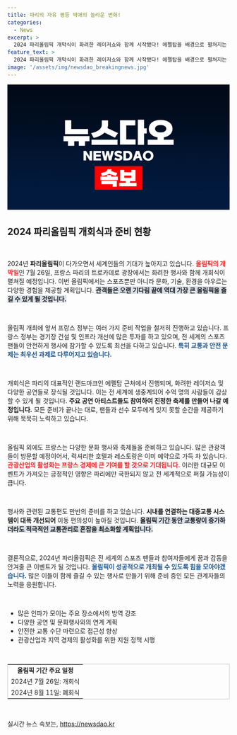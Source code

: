 ```yaml
---
title: 파리의 자유 평등 박애의 놀라운 변화!
categories:
  - News
excerpt: >
  2024 파리올림픽 개막식이 화려한 레이저쇼와 함께 시작됐다! 에펠탑을 배경으로 펼쳐지는 환상적인 축제의 순간을 놓치지 마세요!
feature_text: >
  2024 파리올림픽 개막식이 화려한 레이저쇼와 함께 시작됐다! 에펠탑을 배경으로 펼쳐지는 환상적인 축제의 순간을 놓치지 마세요!
image: '/assets/img/newsdao_breakingnews.jpg'
---
```


<p><img src="/assets/img/newsdao_breakingnews.jpg" alt="implanttips 속보" /></p>

<h2 data-ke-size="size26">2024 파리올림픽 개회식과 준비 현황</h2>

<p data-ke-size="size16">&nbsp;</p>

<p>2024년 <b>파리올림픽</b>이 다가오면서 세계인들의 기대가 높아지고 있습니다. <b><span style="color: #ee2323;">올림픽의 개막일</span></b>인 7월 26일, 프랑스 파리의 트로카데로 광장에서는 화려한 행사와 함께 개회식이 펼쳐질 예정입니다. 이번 올림픽에서는 스포츠뿐만 아니라 문화, 기술, 환경을 아우르는 다양한 경험을 제공할 계획입니다. <b><span style="background-color: #21538527;">관객들은 오랜 기다림 끝에 역대 가장 큰 올림픽을 즐길 수 있게 될 것입니다.</span></b></p>

<p data-ke-size="size16">&nbsp;</p>

<p>올림픽 개최에 앞서 프랑스 정부는 여러 가지 준비 작업을 철저히 진행하고 있습니다. 프랑스 정부는 경기장 건설 및 인프라 개선에 많은 투자를 하고 있으며, 전 세계의 스포츠 팬들이 안전하게 행사에 참가할 수 있도록 최선을 다하고 있습니다. <b><span style="color: #1a5490;">특히 교통과 안전 문제는 최우선 과제로 다루어지고 있습니다.</span></b>  </p>

<p data-ke-size="size16">&nbsp;</p>

<p>개회식은 파리의 대표적인 랜드마크인 에펠탑 근처에서 진행되며, 화려한 레이저쇼 및 다양한 공연들로 장식될 것입니다. 이는 전 세계에 생중계되어 수억 명의 사람들이 감상할 수 있게 될 것입니다. <b>주요 공연 아티스트들도 참여하여 진정한 축제를 만들어 나갈 예정입니다.</b>  모든 준비가 끝나는 대로, 팬들과 선수 모두에게 잊지 못할 순간을 제공하기 위해 묵묵히 노력하고 있습니다.</p>

<p data-ke-size="size16">&nbsp;</p>

<p>올림픽 외에도 프랑스는 다양한 문화 행사와 축제들을 준비하고 있습니다. 많은 관광객들이 방문할 예정이어서, 럭셔리한 호텔과 레스토랑은 이미 예약으로 가득 차 있습니다. <b><span style="color: #ee2323;">관광산업의 활성화는 프랑스 경제에 큰 기여를 할 것으로 기대됩니다.</span></b> 이러한 대규모 이벤트가 가져오는 긍정적인 영향은 파리에만 국한되지 않고 전 세계적으로 퍼질 가능성이 큽니다.</p>

<p data-ke-size="size16">&nbsp;</p>

<p>행사와 관련된 교통편도 만반의 준비를 하고 있습니다. <b>시내를 연결하는 대중교통 시스템이 대폭 개선되어</b> 이동 편의성이 높아질 것입니다. <b><span style="background-color: #21538527;">올림픽 기간 동안 교통량이 증가하더라도 적극적인 교통관리로 혼잡을 최소화할 계획입니다.</span></b></p>

<p data-ke-size="size16">&nbsp;</p>

<p>결론적으로, 2024년 파리올림픽은 전 세계의 스포츠 팬들과 참여자들에게 꿈과 감동을 안겨줄 큰 이벤트가 될 것입니다. <b><span style="color: #1a5490;">올림픽이 성공적으로 개최될 수 있도록 힘을 모아야겠습니다.</span></b> 많은 이들이 함께 즐길 수 있는 행사로 만들기 위해 준비 중인 모든 관계자들의 노력을 응원합니다.    </p>

<p data-ke-size="size16">&nbsp;</p>

<ul>
    <li>많은 인파가 모이는 주요 장소에서의 방역 강조</li>
    <li>다양한 공연 및 문화행사와의 연계 계획</li>
    <li>안전한 교통 수단 마련으로 접근성 향상</li>
    <li>관광산업과 지역 경제의 활성화를 위한 지원 정책 시행</li>
</ul>

<p data-ke-size="size16">&nbsp;</p>

<table style="width: 100%; border: 1px solid #ccc;">
    <tr>
        <td style="text-align: center; height: 17px;"><b>올림픽 기간 주요 일정</b></td>
    </tr>
    <tr>
        <td style="text-align: center; height: 17px;">2024년 7월 26일: 개회식</td>
    </tr>
    <tr>
        <td style="text-align: center; height: 17px;">2024년 8월 11일: 폐회식</td>
    </tr>
</table>

<p data-ke-size="size16">&nbsp;</p>
실시간 뉴스 속보는, <a href="https://newsdao.kr" rel="dofollow">https://newsdao.kr</a>


